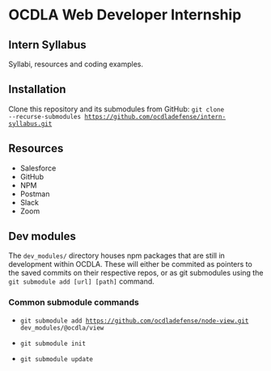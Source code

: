 

# OCDLA Web Developer Internship

## Intern Syllabus
Syllabi, resources and coding examples.

## Installation
Clone this repository and its submodules from GitHub:
<code>git clone --recurse-submodules https://github.com/ocdladefense/intern-syllabus.git</code>



## Resources
* Salesforce
* GitHub
* NPM
* Postman
* Slack
* Zoom


## Dev modules
The <code>dev_modules/</code> directory houses npm packages that are still in development within OCDLA.  These will either be commited as pointers to the saved commits on their respective repos, or as git submodules using the <code>git submodule add [url] [path]</code> command.

### Common submodule commands


* <code>git submodule add https://github.com/ocdladefense/node-view.git dev_modules/@ocdla/view</code>

* <code>git submodule init</code>
* <code>git submodule update</code>
